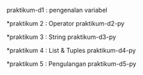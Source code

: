 praktikum-d1 : pengenalan variabel

*praktikum 2 : Operator
praktikum-d2-py

*praktikum 3 : String
praktikum-d3-py

*praktikum 4 : List & Tuples
praktikum-d4-py

*praktikum 5 : Pengulangan
praktikum-d5-py
